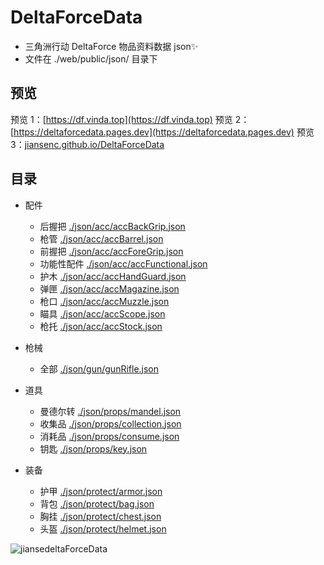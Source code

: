 # DeltaForceData

- 三角洲行动 DeltaForce 物品资料数据 json✨
- 文件在 ./web/public/json/ 目录下

## 预览

预览 1：[https://df.vinda.top](https://df.vinda.top)
预览 2：[https://deltaforcedata.pages.dev](https://deltaforcedata.pages.dev)
预览 3：[jiansenc.github.io/DeltaForceData](jiansenc.github.io/DeltaForceData)

## 目录

- 配件
  - 后握把 [./json/acc/accBackGrip.json](https://github.com/jiansenc/DeltaForceData/blob/main/public/json/acc/accBackGrip.json)
  - 枪管 [./json/acc/accBarrel.json](https://github.com/jiansenc/DeltaForceData/blob/main/public/json/acc/accBarrel.json)
  - 前握把 [./json/acc/accForeGrip.json](https://github.com/jiansenc/DeltaForceData/blob/main/public/json/acc/accForeGrip.json)
  - 功能性配件 [./json/acc/accFunctional.json](https://github.com/jiansenc/DeltaForceData/blob/main/public/json/acc/accFunctional.json)
  - 护木 [./json/acc/accHandGuard.json](https://github.com/jiansenc/DeltaForceData/blob/main/public/json/acc/accHandGuard.json)
  - 弹匣 [./json/acc/accMagazine.json](https://github.com/jiansenc/DeltaForceData/blob/main/public/json/acc/accMagazine.json)
  - 枪口 [./json/acc/accMuzzle.json](https://github.com/jiansenc/DeltaForceData/blob/main/public/json/acc/accMuzzle.json)
  - 瞄具 [./json/acc/accScope.json](https://github.com/jiansenc/DeltaForceData/blob/main/public/json/acc/accScope.json)
  - 枪托 [./json/acc/accStock.json](https://github.com/jiansenc/DeltaForceData/blob/main/public/json/acc/accStock.json)
- 枪械
  - 全部 [./json/gun/gunRifle.json](https://github.com/jiansenc/DeltaForceData/blob/main/public/json/gun/gunRifle.json)
- 道具
  - 曼德尔转 [./json/props/mandel.json](https://github.com/jiansenc/DeltaForceData/blob/main/public/json/props/mandel.json)
  - 收集品 [./json/props/collection.json](https://github.com/jiansenc/DeltaForceData/blob/main/public/json/props/collection.json)
  - 消耗品 [./json/props/consume.json](https://github.com/jiansenc/DeltaForceData/blob/main/public/json/props/consume.json)
  - 钥匙 [./json/props/key.json](https://github.com/jiansenc/DeltaForceData/blob/main/public/json/props/key.json)
- 装备

  - 护甲 [./json/protect/armor.json](https://github.com/jiansenc/DeltaForceData/blob/main/public/json/protect/armor.json)
  - 背包 [./json/protect/bag.json](https://github.com/jiansenc/DeltaForceData/blob/main/public/json/protect/bag.json)
  - 胸挂 [./json/protect/chest.json](https://github.com/jiansenc/DeltaForceData/blob/main/public/json/protect/chest.json)
  - 头盔 [./json/protect/helmet.json](https://github.com/jiansenc/DeltaForceData/blob/main/public/json/protect/helmet.json)

![jiansedeltaForceData](https://count.getloli.com/@jiansedeltaForceData?name=jiansedeltaForceData&theme=normal-1&padding=7&offset=0&scale=1&pixelated=1&darkmode=auto)
